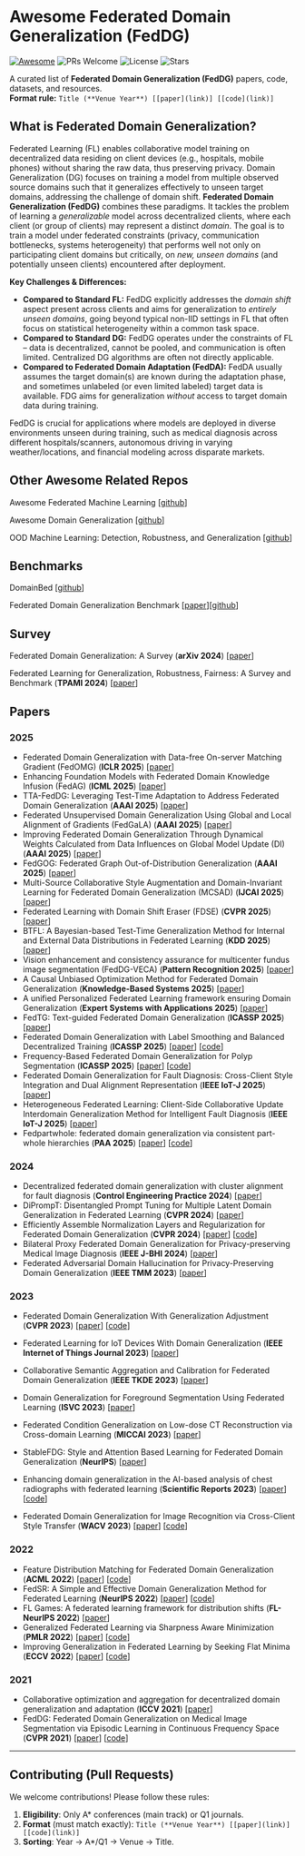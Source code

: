 # Awesome Federated Domain Generalization (FedDG)
[![Awesome](https://awesome.re/badge.svg)](https://awesome.re)
![PRs Welcome](https://img.shields.io/badge/PRs-welcome-brightgreen.svg)
![License](https://img.shields.io/badge/license-MIT-black.svg)
![Stars](https://img.shields.io/github/stars/lucaznguyen/awesome-federated-domain-generalization?style=social)

A curated list of **Federated Domain Generalization (FedDG)** papers, code, datasets, and resources.  
**Format rule:** `Title (**Venue Year**) [[paper](link)] [[code](link)]`

## What is Federated Domain Generalization?

Federated Learning (FL) enables collaborative model training on decentralized data residing on client devices (e.g., hospitals, mobile phones) without sharing the raw data, thus preserving privacy. Domain Generalization (DG) focuses on training a model from multiple observed source domains such that it generalizes effectively to unseen target domains, addressing the challenge of domain shift. **Federated Domain Generalization (FedDG)** combines these paradigms. It tackles the problem of learning a *generalizable* model across decentralized clients, where each client (or group of clients) may represent a distinct *domain*. The goal is to train a model under federated constraints (privacy, communication bottlenecks, systems heterogeneity) that performs well not only on participating client domains but critically, on *new, unseen domains* (and potentially unseen clients) encountered after deployment.

**Key Challenges & Differences:**
* **Compared to Standard FL:** FedDG explicitly addresses the *domain shift* aspect present across clients and aims for generalization to *entirely unseen domains*, going beyond typical non-IID settings in FL that often focus on statistical heterogeneity within a common task space.
* **Compared to Standard DG:** FedDG operates under the constraints of FL – data is decentralized, cannot be pooled, and communication is often limited. Centralized DG algorithms are often not directly applicable.
* **Compared to Federated Domain Adaptation (FedDA):** FedDA usually assumes the target domain(s) are known during the adaptation phase, and sometimes unlabeled (or even limited labeled) target data is available. FDG aims for generalization *without* access to target domain data during training.

FedDG is crucial for applications where models are deployed in diverse environments unseen during training, such as medical diagnosis across different hospitals/scanners, autonomous driving in varying weather/locations, and financial modeling across disparate markets.

## Other Awesome Related Repos

Awesome Federated Machine Learning [[github](https://github.com/innovation-cat/Awesome-Federated-Machine-Learning)]

Awesome Domain Generalization [[github](https://github.com/junkunyuan/Awesome-Domain-Generalization)]

OOD Machine Learning: Detection, Robustness, and Generalization [[github](https://github.com/huytransformer/Awesome-Out-Of-Distribution-Detection)]

## Benchmarks

DomainBed [[github](https://github.com/facebookresearch/DomainBed)]

Federated Domain Generalization Benchmark [[paper](https://openreview.net/forum?id=wprSv7ichW)][[github](https://github.com/inouye-lab/FedDG_Benchmark)]

## Survey

Federated Domain Generalization: A Survey (**arXiv 2024**)  [[paper](https://arxiv.org/abs/2306.01334)]

Federated Learning for Generalization, Robustness, Fairness: A Survey and Benchmark (**TPAMI 2024**) [[paper](https://arxiv.org/abs/2311.06750)]

## Papers

### 2025
- Federated Domain Generalization with Data-free On-server Matching Gradient (FedOMG) (**ICLR 2025**) [[paper](https://openreview.net/pdf?id=8TERgu1Lb2)]
- Enhancing Foundation Models with Federated Domain Knowledge Infusion (FedAG) (**ICML 2025**) [[paper](https://icml.cc/virtual/2025/poster/46374)]
- TTA-FedDG: Leveraging Test-Time Adaptation to Address Federated Domain Generalization (**AAAI 2025**) [[paper](https://ojs.aaai.org/index.php/AAAI/article/view/34053)]
- Federated Unsupervised Domain Generalization Using Global and Local Alignment of Gradients (FedGaLA) (**AAAI 2025**) [[paper](https://ojs.aaai.org/index.php/AAAI/article/view/34197)]
- Improving Federated Domain Generalization Through Dynamical Weights Calculated from Data Influences on Global Model Update (DI) (**AAAI 2025**) [[paper](https://ojs.aaai.org/index.php/AAAI/article/view/34468)]
- FedGOG: Federated Graph Out-of-Distribution Generalization (**AAAI 2025**) [[paper](https://ojs.aaai.org/index.php/AAAI/article/view/34459/36614)]
- Multi-Source Collaborative Style Augmentation and Domain-Invariant Learning for Federated Domain Generalization (MCSAD) (**IJCAI 2025**) [[paper](https://arxiv.org/abs/2505.10152)]
- Federated Learning with Domain Shift Eraser (FDSE) (**CVPR 2025**) \[[paper](https://openaccess.thecvf.com/content/CVPR2025/html/Wang_Federated_Learning_with_Domain_Shift_Eraser_CVPR_2025_paper.html)]
- BTFL: A Bayesian-based Test-Time Generalization Method for Internal and External Data Distributions in Federated Learning (**KDD 2025**) [[paper](https://dl.acm.org/doi/10.1145/3690624.3709309)]
- Vision enhancement and consistency assurance for multicenter fundus image segmentation (FedDG-VECA) (**Pattern Recognition 2025**) [[paper](https://doi.org/10.1016/j.patcog.2025.111324)]
- A Causal Unbiased Optimization Method for Federated Domain Generalization (**Knowledge-Based Systems 2025**) [[paper](https://doi.org/10.1016/j.knosys.2025.112220)]
- A unified Personalized Federated Learning framework ensuring Domain Generalization (**Expert Systems with Applications 2025**) [[paper](https://doi.org/10.1016/j.eswa.2024.125700)]
- FedTG: Text-guided Federated Domain Generalization (**ICASSP 2025**) [[paper](https://doi.org/10.1109/ICASSP49660.2025.10888120)]
- Federated Domain Generalization with Label Smoothing and Balanced Decentralized Training (**ICASSP 2025**) [[paper](https://doi.org/10.1109/ICASSP49660.2025.10888230)] [[code](https://github.com/AhmedMostafaSoliman/FedPartWhole)]
- Frequency-Based Federated Domain Generalization for Polyp Segmentation (**ICASSP 2025**) [[paper](https://doi.org/10.1109/ICASSP49660.2025.10889662)] [[code](https://github.com/nubagcilab/icassp2025-fdgpolyp)]
- Federated Domain Generalization for Fault Diagnosis: Cross-Client Style Integration and Dual Alignment Representation (**IEEE IoT-J 2025**) [[paper](https://doi.org/10.1109/JIOT.2025.3551339)]
- Heterogeneous Federated Learning: Client-Side Collaborative Update Interdomain Generalization Method for Intelligent Fault Diagnosis (**IEEE IoT-J 2025**) [[paper](https://doi.org/10.1109/JIOT.2024.3489617)]
- Fedpartwhole: federated domain generalization via consistent part-whole hierarchies (**PAA 2025**) [[paper](https://doi.org/10.1007/s10044-025-01439-4)] [[code](https://github.com/AhmedMostafaSoliman/FedPartWhole)]
### 2024
- Decentralized federated domain generalization with cluster alignment for fault diagnosis (**Control Engineering Practice 2024**) [[paper](https://doi.org/10.1016/j.conengprac.2024.105951)]
- DiPrompT: Disentangled Prompt Tuning for Multiple Latent Domain Generalization in Federated Learning (**CVPR 2024**) [[paper](https://openaccess.thecvf.com/content/CVPR2024/html/Bai_DiPrompT_Disentangled_Prompt_Tuning_for_Multiple_Latent_Domain_Generalization_in_CVPR_2024_paper.html)]
- Efficiently Assemble Normalization Layers and Regularization for Federated Domain Generalization (**CVPR 2024**) [[paper](https://openaccess.thecvf.com/content/CVPR2024/html/Le_Efficiently_Assemble_Normalization_Layers_and_Regularization_for_Federated_Domain_Generalization_CVPR_2024_paper.html)] [[code](https://github.com/lhkhiem28/gPerXAN)]
- Bilateral Proxy Federated Domain Generalization for Privacy-preserving Medical Image Diagnosis (**IEEE J-BHI 2024**) [[paper](https://doi.org/10.1109/JBHI.2024.3456440)]
- Federated Adversarial Domain Hallucination for Privacy-Preserving Domain Generalization (**IEEE TMM 2023**) [[paper](https://doi.org/10.1109/tmm.2023.3257566)]
### 2023
- Federated Domain Generalization With Generalization Adjustment (**CVPR 2023**) [[paper](https://openaccess.thecvf.com/content/CVPR2023/html/Zhang_Federated_Domain_Generalization_With_Generalization_Adjustment_CVPR_2023_paper.html)] [[code](https://github.com/MediaBrain-SJTU/FedDG-GA)]
- Federated Learning for IoT Devices With Domain Generalization (**IEEE Internet of Things Journal 2023**) [[paper](https://doi.org/10.1109/JIOT.2022.3173489)]
- Collaborative Semantic Aggregation and Calibration for Federated Domain Generalization (**IEEE TKDE 2023**) [[paper](https://doi.org/10.1109/TKDE.2023.3273882)]
- Domain Generalization for Foreground Segmentation Using Federated Learning (**ISVC 2023**) [[paper](https://doi.org/10.1007/978-3-031-47969-4_20)]
- Federated Condition Generalization on Low-dose CT Reconstruction via Cross-domain Learning (**MICCAI 2023**) [[paper](https://doi.org/10.1007/978-3-031-43898-1_5)]
- StableFDG: Style and Attention Based Learning for Federated Domain Generalization (**NeurIPS**) [[paper](https://proceedings.neurips.cc/paper_files/paper/2023/hash/dae8bdacd265399b193e6b43d44a80f0-Abstract-Conference.html)]

- Enhancing domain generalization in the AI-based analysis of chest radiographs with federated learning (**Scientific Reports 2023**) [[paper](https://doi.org/10.1038/s41598-023-49956-8)] [[code](https://github.com/tayebiarasteh/FLdomain)]
- Federated Domain Generalization for Image Recognition via Cross-Client Style Transfer (**WACV 2023**) [[paper](https://openaccess.thecvf.com/content/WACV2023/html/Chen_Federated_Domain_Generalization_for_Image_Recognition_via_Cross-Client_Style_Transfer_WACV_2023_paper.html)] [[code](https://github.com/JeremyCJM/CCST)]
### 2022
- Feature Distribution Matching for Federated Domain Generalization (**ACML 2022**) [[paper](https://proceedings.mlr.press/v189/sun23a/sun23a.pdf)] [[code](https://github.com/yuweisunn/federated-knowledge-alignment)]
- FedSR: A Simple and Effective Domain Generalization Method for Federated Learning (**NeurIPS 2022**) [[paper](https://proceedings.neurips.cc/paper_files/paper/2022/hash/fd946a6c99541fddc3d64a3ea39a1bc2-Abstract-Conference.html)] [[code](https://github.com/atuannguyen/FedSR)]
- FL Games: A federated learning framework for distribution shifts (**FL-NeurIPS 2022**) [[paper](https://arxiv.org/pdf/2205.11101)]
- Generalized Federated Learning via Sharpness Aware Minimization (**PMLR 2022**) [[paper](https://proceedings.mlr.press/v162/qu22a.html)] [[code](https://github.com/NAVER-INTEL-Co-Lab/gaudi-byzantine)]
- Improving Generalization in Federated Learning by Seeking Flat Minima (**ECCV 2022**) [[paper](https://doi.org/10.1007/978-3-031-20050-2_38)] [[code](https://github.com/debcaldarola/fedsam)]
### 2021
- Collaborative optimization and aggregation for decentralized domain generalization and adaptation (**ICCV 2021**) [[paper](https://openaccess.thecvf.com/content/ICCV2021/html/Wu_Collaborative_Optimization_and_Aggregation_for_Decentralized_Domain_Generalization_and_Adaptation_ICCV_2021_paper.html)]
- FedDG: Federated Domain Generalization on Medical Image Segmentation via Episodic Learning in Continuous Frequency Space (**CVPR 2021**) [[paper](https://openaccess.thecvf.com/content/CVPR2021/html/Liu_FedDG_Federated_Domain_Generalization_on_Medical_Image_Segmentation_via_Episodic_CVPR_2021_paper.html)] [[code](https://github.com/liuquande/FedDG-ELCFS)]

---

## Contributing (Pull Requests)

We welcome contributions! Please follow these rules:

1. **Eligibility**: Only A* conferences (main track) or Q1 journals.  
2. **Format** (must match exactly): `Title (**Venue Year**) [[paper](link)] [[code](link)]`
3. **Sorting**: Year → A*/Q1 → Venue → Title.  
